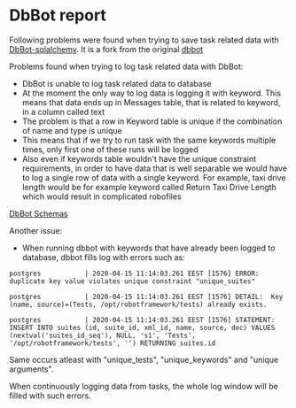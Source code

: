 # DbBot report

Following problems were found when trying to save task related data with [DbBot-sqlalchemy](https://github.com/pbylicki/DbBot-SQLAlchemy). It is a fork from the original [dbbot](https://github.com/robotframework/DbBot)

Problems found when trying to log task related data with DbBot:

- DbBot is unable to log task related data to database
- At the moment the only way to log data is logging it with keyword. This means that data ends up in Messages table, that is related to keyword, in a column called text
- The problem is that a row in Keyword table is unique if the combination of name and type is unique
- This means that if we try to run task with the same keywords multiple times, only first one of these runs will be logged
- Also even if keywords table wouldn't have the unique constraint requirements, in order to have data that is well separable we would have to log a single row of data with a single keyword. For example, taxi drive length would be for example keyword called Return Taxi Drive Length which would result in complicated robofiles

[DbBot Schemas](https://github.com/pbylicki/DbBot-SQLAlchemy/blob/master/doc/robot_database.md)

Another issue:

- When running dbbot with keywords that have already been logged to database, dbbot fills log with errors such as:

```
postgres           | 2020-04-15 11:14:03.261 EEST [1576] ERROR:  duplicate key value violates unique constraint "unique_suites"

postgres           | 2020-04-15 11:14:03.261 EEST [1576] DETAIL:  Key (name, source)=(Tests, /opt/robotframework/tests) already exists.

postgres           | 2020-04-15 11:14:03.261 EEST [1576] STATEMENT:  INSERT INTO suites (id, suite_id, xml_id, name, source, doc) VALUES (nextval('suites_id_seq'), NULL, 's1', 'Tests', '/opt/robotframework/tests', '') RETURNING suites.id
```

Same occurs atleast with "unique_tests", "unique_keywords" and "unique arguments".

When continuously logging data from tasks, the whole log window will be filled with such errors.
